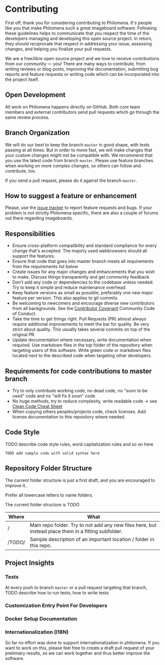 # Contributing
First off, thank you for considering contributing to Philomena. It's people like you that make Philomena such a great imageboard software.
Following these guidelines helps to communicate that you respect the time of the developers managing and developing this open source project. In return, they should reciprocate that respect in addressing your issue, assessing changes, and helping you finalize your pull requests.

We are a free/libre open source project and we love to receive contributions from our community — you! There are many ways to contribute, from writing reviews or blog posts, improving the documentation, submitting bug reports and feature requests or writing code which can be incorporated into the project itself.

## Open Development
All work on Philomena happens directly on GitHub. Both core team members and external contributors send pull requests which go through the same review process.

## Branch Organization
We will do our best to keep the branch `master` in good shape, with tests passing at all times. But in order to move fast, we will make changes that your custom changes might not be compatible with. We recommend that you use the latest code from branch `master`. Please use feature branches when working on more complex changes, so others can follow and contribute, too.

If you send a pull request, please do it against the branch `master`.

## How to suggest a feature or enhancement
Please, use the [issue tracker](https://github.com/booru/philomena/issues) to report feature requests and bugs.
If your problem is not strictly Philomena specific, there are also a couple of forums out there regarding imageboards.

## Responsibilities

- Ensure cross-platform compatibility and standard compliance for every change that's accepted. The majorly used webbrowsers should all support the features.
- Ensure that code that goes into master branch meets all requirements from the requirements list below
- Create issues for any major changes and enhancements that you wish to make. Discuss things transparently and get community feedback.
- Don't add any code or dependencies to the codebase unless needed. Try to keep it simple and reduce maintenance overhead.
- Keep feature versions as small as possible, preferably one new major feature per version. This also applies to git commits.
- Be welcoming to newcomers and encourage diverse new contributors from all backgrounds. See the [Contributor Covenant](https://www.contributor-covenant.org/) Community Code of Conduct.
- Take the time to get things right. Pull Requests (PR) almost always require additional improvements to meet the bar for quality. Be very strict about quality. This usually takes several commits on top of the original PR.
- Update documentation where necessary, write documentation when required. Use markdown files in the top folder of the repository when targeting users of this software. Write green code or markdown files located next to the described code when targeting other developers.

## Requirements for code contributions to master branch
- Try to only contribute working code, no dead code, no "soon to be used" code and no "will fix it soon" code
- No huge methods, try to reduce complexity, write readable code -> see [Clean Code Cheat Sheet](https://www.planetgeek.ch/wp-content/uploads/2014/11/Clean-Code-V2.4.pdf)
- When copying others peoples/projects code, check licenses. Add license documentation to this repository where needed.

## Code Style 
TODO describe code style rules, word capitalization rules and so on here

```
TODO add sample code with valid syntax here
```

## Repository Folder Structure
The current folder structure is just a first draft, and you are encouraged to improve it..

Prefer all lowercase letters to name folders.

The current folder structure is TODO

| Where | What |
|---|---|
| / | Main repo folder. Try to not add any new files here, but instead place them in a fitting subfolder. |
| /TODO/ | Sample description of an important location / folder in this repo. |

## Project Insights

### Tests

At every push to branch `master` or a pull request targeting that branch, 
TODO describe how to run tests, how to write tests

### Customization Entry Point For Developers

### Docker Setup Documentation

### Internationalization (I18N)

So far no effort was done to support internationalization in philomena. If you want to work on this, please feel free to create a draft pull request of your prelimiary results, so we can work together and thus better improve the software.
